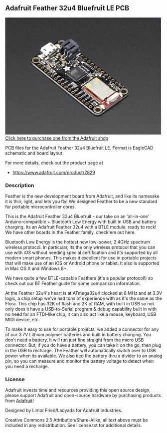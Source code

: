 ## Adafruit Feather 32u4 Bluefruit LE PCB

<a href="http://www.adafruit.com/products/2829"><img src="assets/image.jpg?raw=true" width="500px"><br/>
Click here to purchase one from the Adafruit shop</a>

PCB files for the Adafruit Feather 32u4 Bluefruit LE. Format is EagleCAD schematic and board layout

For more details, check out the product page at
* https://www.adafruit.com/product/2829

### Description

Feather is the new development board from Adafruit, and like its namesake it is thin, light, and lets you fly! We designed Feather to be a new standard for portable microcontroller cores.

This is the Adafruit Feather 32u4 Bluefruit - our take on an 'all-in-one' Arduino-compatible + Bluetooth Low Energy with built in USB and battery charging. Its an Adafruit Feather 32u4 with a BTLE module, ready to rock! We have other boards in the Feather family, check'em out here.

Bluetooth Low Energy is the hottest new low-power, 2.4GHz spectrum wireless protocol. In particular, its the only wireless protocol that you can use with iOS without needing special certification and it's supported by all modern smart phones. This makes it excellent for use in portable projects that will make use of an iOS or Android phone or tablet. It also is supported in Mac OS X and Windows 8+.

We have quite a few BTLE-capable Feathers (it's a popular protocol!) so check out our BT Feather guide for some comparison information.

At the Feather 32u4's heart is at ATmega32u4 clocked at 8 MHz and at 3.3V logic, a chip setup we've had tons of experience with as it's the same as the Flora. This chip has 32K of flash and 2K of RAM, with built in USB so not only does it have a USB-to-Serial program & debug capability built in with no need for an FTDI-like chip, it can also act like a mouse, keyboard, USB MIDI device, etc.

To make it easy to use for portable projects, we added a connector for any of our 3.7V Lithium polymer batteries and built in battery charging. You don't need a battery, it will run just fine straight from the micro USB connector. But, if you do have a battery, you can take it on the go, then plug in the USB to recharge. The Feather will automatically switch over to USB power when its available. We also tied the battery thru a divider to an analog pin, so you can measure and monitor the battery voltage to detect when you need a recharge.

### License

Adafruit invests time and resources providing this open source design, please support Adafruit and open-source hardware by purchasing products from [Adafruit](https://www.adafruit.com)!

Designed by Limor Fried/Ladyada for Adafruit Industries.

Creative Commons 2.5 Attribution/Share-Alike, all text above must be included in any redistribution. See license.txt for additional details.
